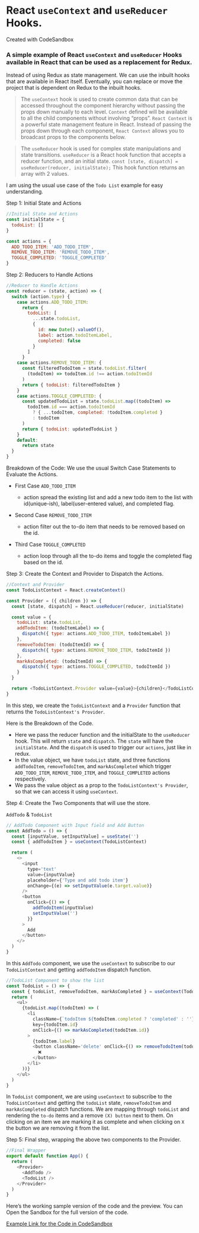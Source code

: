# React `useContext` and `useReducer` Hooks.

Created with CodeSandbox

### A simple example of React `useContext` and `useReducer` Hooks available in React that can be used as a replacement for Redux.

Instead of using Redux as state management. We can use the inbuilt hooks that are available in React itself. Eventually, you can replace or move the project that is dependent on Redux to the inbuilt hooks.

> The `useContext` hook is used to create common data that can be accessed throughout the component hierarchy without passing the props down manually to each level. `Context` defined will be available to all the child components without involving “props”. `React Context` is a powerful state management feature in React. Instead of passing the props down through each component, `React Context` allows you to broadcast props to the components below.

> The `useReducer` hook is used for complex state manipulations and state transitions. `useReducer` is a React hook function that accepts a reducer function, and an initial state. `const [state, dispatch] = useReducer(reducer, initialState);` This hook function returns an array with 2 values.

I am using the usual use case of the `Todo List` example for easy understanding.

Step 1: Initial State and Actions

```javascript
//Initial State and Actions
const initialState = {
  todoList: []
}

const actions = {
  ADD_TODO_ITEM: 'ADD_TODO_ITEM',
  REMOVE_TODO_ITEM: 'REMOVE_TODO_ITEM',
  TOGGLE_COMPLETED: 'TOGGLE_COMPLETED'
}
```

Step 2: Reducers to Handle Actions

```javascript
//Reducer to Handle Actions
const reducer = (state, action) => {
  switch (action.type) {
    case actions.ADD_TODO_ITEM:
      return {
        todoList: [
          ...state.todoList,
          {
            id: new Date().valueOf(),
            label: action.todoItemLabel,
            completed: false
          }
        ]
      }
    case actions.REMOVE_TODO_ITEM: {
      const filteredTodoItem = state.todoList.filter(
        (todoItem) => todoItem.id !== action.todoItemId
      )
      return { todoList: filteredTodoItem }
    }
    case actions.TOGGLE_COMPLETED: {
      const updatedTodoList = state.todoList.map((todoItem) =>
        todoItem.id === action.todoItemId
          ? { ...todoItem, completed: !todoItem.completed }
          : todoItem
      )
      return { todoList: updatedTodoList }
    }
    default:
      return state
  }
}
```

Breakdown of the Code: We use the usual Switch Case Statements to Evaluate the Actions.

- First Case `ADD_TODO_ITEM`

  - action spread the existing list and add a new todo item to the list with id(unique-ish), label(user-entered value), and completed flag.

- Second Case `REMOVE_TODO_ITEM`

  - action filter out the to-do item that needs to be removed based on the id.

- Third Case `TOGGLE_COMPLETED`

  - action loop through all the to-do items and toggle the completed flag based on the id.

Step 3: Create the Context and Provider to Dispatch the Actions.

```javascript
//Context and Provider
const TodoListContext = React.createContext()

const Provider = ({ children }) => {
  const [state, dispatch] = React.useReducer(reducer, initialState)

  const value = {
    todoList: state.todoList,
    addTodoItem: (todoItemLabel) => {
      dispatch({ type: actions.ADD_TODO_ITEM, todoItemLabel })
    },
    removeTodoItem: (todoItemId) => {
      dispatch({ type: actions.REMOVE_TODO_ITEM, todoItemId })
    },
    markAsCompleted: (todoItemId) => {
      dispatch({ type: actions.TOGGLE_COMPLETED, todoItemId })
    }
  }

  return <TodoListContext.Provider value={value}>{children}</TodoListContext.Provider>
}
```

In this step, we create the `TodoListContext` and a `Provider` function that returns the `TodoListContext's Provider`.

Here is the Breakdown of the Code.

- Here we pass the reducer function and the initialState to the `useReducer` hook. This will return `state` and `dispatch`. The `state` will have the `initialState`. And the `dispatch` is used to trigger our `actions`, just like in redux.
- In the value object, we have `todoList` state, and three functions `addTodoItem`, `removeTodoItem`, and `markAsCompleted` which trigger `ADD_TODO_ITEM`, `REMOVE_TODO_ITEM`, and `TOGGLE_COMPLETED` actions respectively.
- We pass the value object as a prop to the `TodoListContext's Provider`, so that we can access it using `useContext`.

Step 4: Create the Two Components that will use the store.

`AddTodo` & `TodoList`

```javascript
// AddTodo Component with Input field and Add Button
const AddTodo = () => {
  const [inputValue, setInputValue] = useState('')
  const { addTodoItem } = useContext(TodoListContext)

  return (
    <>
      <input
        type='text'
        value={inputValue}
        placeholder={'Type and add todo item'}
        onChange={(e) => setInputValue(e.target.value)}
      />
      <button
        onClick={() => {
          addTodoItem(inputValue)
          setInputValue('')
        }}
      >
        Add
      </button>
    </>
  )
}
```

In this `AddTodo` component, we use the `useContext` to subscribe to our `TodoListContext` and getting `addTodoItem` dispatch function.

```javascript
//TodoList Component to show the list
const TodoList = () => {
  const { todoList, removeTodoItem, markAsCompleted } = useContext(TodoListContext)
  return (
    <ul>
      {todoList.map((todoItem) => (
        <li
          className={`todoItem ${todoItem.completed ? 'completed' : ''}`}
          key={todoItem.id}
          onClick={() => markAsCompleted(todoItem.id)}
        >
          {todoItem.label}
          <button className='delete' onClick={() => removeTodoItem(todoItem.id)}>
            ❌
          </button>
        </li>
      ))}
    </ul>
  )
}
```

In `TodoList` component, we are using `useContext` to subscribe to the `TodoListContext` and getting the `todoList` state, `removeTodoItem` and `markAsCompleted` dispatch functions. We are mapping through `todoList` and rendering the `to-do` items and a remove `(X) button` next to them. On clicking on an item we are marking it as complete and when clicking on `X` the button we are removing it from the list.

Step 5: Final step, wrapping the above two components to the Provider.

```javascript
//Final Wrapper
export default function App() {
  return (
    <Provider>
      <AddTodo />
      <TodoList />
    </Provider>
  )
}
```

Here’s the working sample version of the code and the preview. You can Open the Sandbox for the full version of the code.

<a href="https://codesandbox.io/s/xenodochial-goodall-94txh?from-embed=&file=/src/App.js" target="_blank">Example Link for the Code in CodeSandbox</a>
